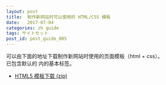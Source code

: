 ```yaml
---
layout: post
title:  制作新网站时可以使用的 HTML/CSS 模板
date:   2017-07-04
categories: zh guide
tags: サイトセット
post_id: post_guide_005
---
```

可以由下面的地址下载制作新网站时使用的页面模板（html + css）。  
已包含默认的 <head> 内的基本标签。

<div>
  <ul>
    <li><a href="./zip/html5.zip">HTML5 模板下载 (zip)</a></li>
  </ul>
</div>

